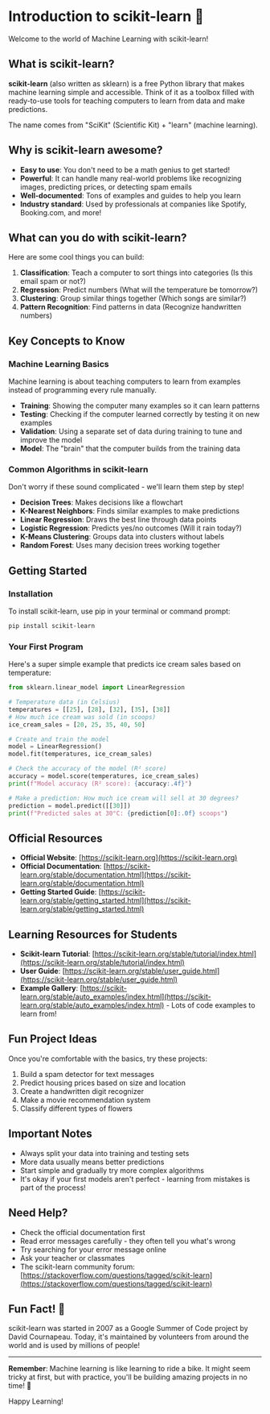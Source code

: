 # Introduction to scikit-learn 🤖

Welcome to the world of Machine Learning with scikit-learn!

## What is scikit-learn?

**scikit-learn** (also written as sklearn) is a free Python library that makes machine learning simple and accessible. Think of it as a toolbox filled with ready-to-use tools for teaching computers to learn from data and make predictions.

The name comes from "SciKit" (Scientific Kit) + "learn" (machine learning).

## Why is scikit-learn awesome?

- **Easy to use**: You don't need to be a math genius to get started!
- **Powerful**: It can handle many real-world problems like recognizing images, predicting prices, or detecting spam emails
- **Well-documented**: Tons of examples and guides to help you learn
- **Industry standard**: Used by professionals at companies like Spotify, Booking.com, and more!

## What can you do with scikit-learn?

Here are some cool things you can build:

1. **Classification**: Teach a computer to sort things into categories (Is this email spam or not?)
2. **Regression**: Predict numbers (What will the temperature be tomorrow?)
3. **Clustering**: Group similar things together (Which songs are similar?)
4. **Pattern Recognition**: Find patterns in data (Recognize handwritten numbers)

## Key Concepts to Know

### Machine Learning Basics

Machine learning is about teaching computers to learn from examples instead of programming every rule manually.

- **Training**: Showing the computer many examples so it can learn patterns
- **Testing**: Checking if the computer learned correctly by testing it on new examples
- **Validation**: Using a separate set of data during training to tune and improve the model
- **Model**: The "brain" that the computer builds from the training data

### Common Algorithms in scikit-learn

Don't worry if these sound complicated - we'll learn them step by step!

- **Decision Trees**: Makes decisions like a flowchart
- **K-Nearest Neighbors**: Finds similar examples to make predictions
- **Linear Regression**: Draws the best line through data points
- **Logistic Regression**: Predicts yes/no outcomes (Will it rain today?)
- **K-Means Clustering**: Groups data into clusters without labels
- **Random Forest**: Uses many decision trees working together

## Getting Started

### Installation

To install scikit-learn, use pip in your terminal or command prompt:

```bash
pip install scikit-learn
```

### Your First Program

Here's a super simple example that predicts ice cream sales based on temperature:

```python
from sklearn.linear_model import LinearRegression

# Temperature data (in Celsius)
temperatures = [[25], [28], [32], [35], [38]]
# How much ice cream was sold (in scoops)
ice_cream_sales = [20, 25, 35, 40, 50]

# Create and train the model
model = LinearRegression()
model.fit(temperatures, ice_cream_sales)

# Check the accuracy of the model (R² score)
accuracy = model.score(temperatures, ice_cream_sales)
print(f"Model accuracy (R² score): {accuracy:.4f}")

# Make a prediction: How much ice cream will sell at 30 degrees?
prediction = model.predict([[30]])
print(f"Predicted sales at 30°C: {prediction[0]:.0f} scoops")
```

## Official Resources

- **Official Website**: [https://scikit-learn.org](https://scikit-learn.org)
- **Official Documentation**: [https://scikit-learn.org/stable/documentation.html](https://scikit-learn.org/stable/documentation.html)
- **Getting Started Guide**: [https://scikit-learn.org/stable/getting_started.html](https://scikit-learn.org/stable/getting_started.html)

## Learning Resources for Students

- **Scikit-learn Tutorial**: [https://scikit-learn.org/stable/tutorial/index.html](https://scikit-learn.org/stable/tutorial/index.html)
- **User Guide**: [https://scikit-learn.org/stable/user_guide.html](https://scikit-learn.org/stable/user_guide.html)
- **Example Gallery**: [https://scikit-learn.org/stable/auto_examples/index.html](https://scikit-learn.org/stable/auto_examples/index.html) - Lots of code examples to learn from!

## Fun Project Ideas

Once you're comfortable with the basics, try these projects:

1. Build a spam detector for text messages
2. Predict housing prices based on size and location
3. Create a handwritten digit recognizer
4. Make a movie recommendation system
5. Classify different types of flowers

## Important Notes

- Always split your data into training and testing sets
- More data usually means better predictions
- Start simple and gradually try more complex algorithms
- It's okay if your first models aren't perfect - learning from mistakes is part of the process!

## Need Help?

- Check the official documentation first
- Read error messages carefully - they often tell you what's wrong
- Try searching for your error message online
- Ask your teacher or classmates
- The scikit-learn community forum: [https://stackoverflow.com/questions/tagged/scikit-learn](https://stackoverflow.com/questions/tagged/scikit-learn)

## Fun Fact! 🎉

scikit-learn was started in 2007 as a Google Summer of Code project by David Cournapeau. Today, it's maintained by volunteers from around the world and is used by millions of people!

---

**Remember**: Machine learning is like learning to ride a bike. It might seem tricky at first, but with practice, you'll be building amazing projects in no time! 🚀

Happy Learning!